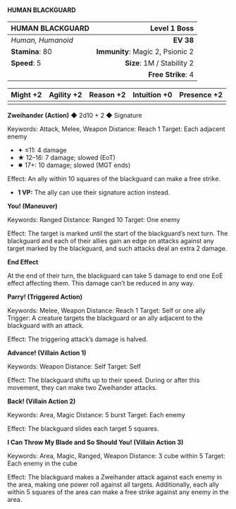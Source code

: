 #### HUMAN BLACKGUARD

| HUMAN BLACKGUARD | **Level 1 Boss** |
|:-------------------------------------------------- | -------------------------:|
| *Human, Humanoid* | **EV 38** |
| **Stamina**: 80 | **Immunity**: Magic 2, Psionic 2 |
| **Speed**: 5 | **Size**: 1M / Stability 2 |
|  | **Free Strike**: 4 |

| **Might** +2 | **Agility** +2 | **Reason** +2 | **Intuition** +0 | **Presence** +2 |
| -------- | ---------- | --------- | ------------ | ----------- |
|  |  |  |  |  |

**Zweihander (Action)** ◆ 2d10 + 2 ◆ Signature

Keywords: Attack, Melee, Weapon
Distance: Reach 1
Target: Each adjacent enemy
- ✦ ≤11: 4 damage
- ★ 12–16: 7 damage; slowed (EoT)
- ✸ 17+: 10 damage; slowed (MGT ends)

Effect: An ally within 10 squares of the blackguard can make a free strike.
- **1 VP:** The ally can use their signature action instead.

**You! (Maneuver)**

Keywords: Ranged
Distance: Ranged 10
Target: One enemy

Effect: The target is marked until the start of the blackguard’s next turn. The blackguard and each of their allies gain an edge on attacks against any target marked by the blackguard, and such attacks deal an extra 2 damage.

**End Effect**

At the end of their turn, the blackguard can take 5 damage to end one EoE effect affecting them. This damage can’t be reduced in any way.

**Parry! (Triggered Action)**

Keywords: Melee, Weapon
Distance: Reach 1
Target: Self or one ally
Trigger: A creature targets the blackguard or an ally adjacent to the blackguard with an attack.

Effect: The triggering attack’s damage is halved.

**Advance! (Villain Action 1)**

Keywords: Weapon
Distance: Self
Target: Self

Effect: The blackguard shifts up to their speed. During or after this movement, they can make two Zweihander attacks.

**Back! (Villain Action 2)**

Keywords: Area, Magic
Distance: 5 burst
Target: Each enemy

Effect: The blackguard slides each target 5 squares.

**I Can Throw My Blade and So Should You! (Villain Action 3)**

Keywords: Area, Magic, Ranged, Weapon
Distance: 3 cube within 5
Target: Each enemy in the cube

Effect: The blackguard makes a Zweihander attack against each enemy in the area, making one power roll against all targets. Additionally, each ally within 5 squares of the area can make a free strike against any enemy in the area.

